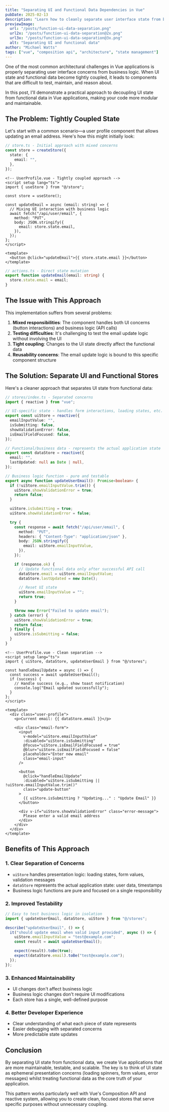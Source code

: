 ```yaml
---
title: "Separating UI and Functional Data Dependencies in Vue"
pubDate: 2025-02-13
description: "Learn how to cleanly separate user interface state from business logic in Vue applications using the Composition API, improving maintainability and testing."
previewImage:
  url: "/posts/function-ui-data-separation.png"
  url2x: "/posts/function-ui-data-separation@2x.png"
  url3x: "/posts/function-ui-data-separation@3x.png"
  alt: "Separating UI and functional data"
author: "Michael Watts"
tags: ["vue", "composition api", "architecture", "state management"]
---
```


One of the most common architectural challenges in Vue applications is properly separating user interface concerns from business logic. When UI state and functional data become tightly coupled, it leads to components that are difficult to test, maintain, and reason about.

In this post, I'll demonstrate a practical approach to decoupling UI state from functional data in Vue applications, making your code more modular and maintainable.

## The Problem: Tightly Coupled State

Let's start with a common scenario—a user profile component that allows updating an email address. Here's how this might initially look:

```ts
// store.ts - Initial approach with mixed concerns
const store = createStore({
  state: {
    email: "",
  },
});
```

```vue
<!-- UserProfile.vue - Tightly coupled approach -->
<script setup lang="ts">
import { useStore } from "@/store";

const store = useStore();

const updateEmail = async (email: string) => {
  // Mixing UI interaction with business logic
  await fetch("/api/user/email", {
    method: "PUT",
    body: JSON.stringify({
      email: store.state.email,
    }),
  });
};
</script>

<template>
  <button @click="updateEmail">{{ store.state.email }}</button>
</template>
```

```ts
// actions.ts - Direct state mutation
export function updateEmail(email: string) {
  store.state.email = email;
}
```

## The Issue with This Approach

This implementation suffers from several problems:

1. **Mixed responsibilities**: The component handles both UI concerns (button interactions) and business logic (API calls)
2. **Testing difficulties**: It's challenging to test the email update logic without involving the UI
3. **Tight coupling**: Changes to the UI state directly affect the functional data
4. **Reusability concerns**: The email update logic is bound to this specific component structure

## The Solution: Separate UI and Functional Stores

Here's a cleaner approach that separates UI state from functional data:

```ts
// stores/index.ts - Separated concerns
import { reactive } from "vue";

// UI-specific state - handles form interactions, loading states, etc.
export const uiStore = reactive({
  emailInputValue: "",
  isSubmitting: false,
  showValidationError: false,
  isEmailFieldFocused: false,
});

// Functional/business data - represents the actual application state
export const dataStore = reactive({
  email: "",
  lastUpdated: null as Date | null,
});

// Business logic function - pure and testable
export async function updateUserEmail(): Promise<boolean> {
  if (!uiStore.emailInputValue.trim()) {
    uiStore.showValidationError = true;
    return false;
  }

  uiStore.isSubmitting = true;
  uiStore.showValidationError = false;

  try {
    const response = await fetch("/api/user/email", {
      method: "PUT",
      headers: { "Content-Type": "application/json" },
      body: JSON.stringify({
        email: uiStore.emailInputValue,
      }),
    });

    if (response.ok) {
      // Update functional data only after successful API call
      dataStore.email = uiStore.emailInputValue;
      dataStore.lastUpdated = new Date();

      // Reset UI state
      uiStore.emailInputValue = "";
      return true;
    }

    throw new Error("Failed to update email");
  } catch (error) {
    uiStore.showValidationError = true;
    return false;
  } finally {
    uiStore.isSubmitting = false;
  }
}
```

```vue
<!-- UserProfile.vue - Clean separation -->
<script setup lang="ts">
import { uiStore, dataStore, updateUserEmail } from "@/stores";

const handleEmailUpdate = async () => {
  const success = await updateUserEmail();
  if (success) {
    // Handle success (e.g., show toast notification)
    console.log("Email updated successfully");
  }
};
</script>

<template>
  <div class="user-profile">
    <p>Current email: {{ dataStore.email }}</p>

    <div class="email-form">
      <input
        v-model="uiStore.emailInputValue"
        :disabled="uiStore.isSubmitting"
        @focus="uiStore.isEmailFieldFocused = true"
        @blur="uiStore.isEmailFieldFocused = false"
        placeholder="Enter new email"
        class="email-input"
      />

      <button
        @click="handleEmailUpdate"
        :disabled="uiStore.isSubmitting || !uiStore.emailInputValue.trim()"
        class="update-button"
      >
        {{ uiStore.isSubmitting ? "Updating..." : "Update Email" }}
      </button>

      <div v-if="uiStore.showValidationError" class="error-message">
        Please enter a valid email address
      </div>
    </div>
  </div>
</template>
```

## Benefits of This Approach

### 1. **Clear Separation of Concerns**

- `uiStore` handles presentation logic: loading states, form values, validation messages
- `dataStore` represents the actual application state: user data, timestamps
- Business logic functions are pure and focused on a single responsibility

### 2. **Improved Testability**

```ts
// Easy to test business logic in isolation
import { updateUserEmail, dataStore, uiStore } from "@/stores";

describe("updateUserEmail", () => {
  it("should update email when valid input provided", async () => {
    uiStore.emailInputValue = "test@example.com";
    const result = await updateUserEmail();

    expect(result).toBe(true);
    expect(dataStore.email).toBe("test@example.com");
  });
});
```

### 3. **Enhanced Maintainability**

- UI changes don't affect business logic
- Business logic changes don't require UI modifications
- Each store has a single, well-defined purpose

### 4. **Better Developer Experience**

- Clear understanding of what each piece of state represents
- Easier debugging with separated concerns
- More predictable state updates

## Conclusion

By separating UI state from functional data, we create Vue applications that are more maintainable, testable, and scalable. The key is to think of UI state as ephemeral presentation concerns (loading spinners, form values, error messages) whilst treating functional data as the core truth of your application.

This pattern works particularly well with Vue's Composition API and reactive system, allowing you to create clean, focused stores that serve specific purposes without unnecessary coupling.
